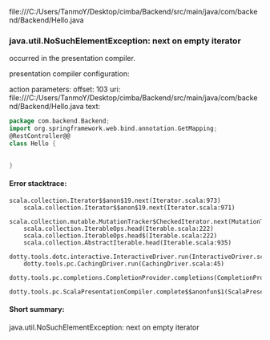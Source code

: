 file:///C:/Users/TanmoY/Desktop/cimba/Backend/src/main/java/com/backend/Backend/Hello.java
### java.util.NoSuchElementException: next on empty iterator

occurred in the presentation compiler.

presentation compiler configuration:


action parameters:
offset: 103
uri: file:///C:/Users/TanmoY/Desktop/cimba/Backend/src/main/java/com/backend/Backend/Hello.java
text:
```scala
package com.backend.Backend;
import org.springframework.web.bind.annotation.GetMapping;
@RestController@@
class Hello {

  
}

```



#### Error stacktrace:

```
scala.collection.Iterator$$anon$19.next(Iterator.scala:973)
	scala.collection.Iterator$$anon$19.next(Iterator.scala:971)
	scala.collection.mutable.MutationTracker$CheckedIterator.next(MutationTracker.scala:76)
	scala.collection.IterableOps.head(Iterable.scala:222)
	scala.collection.IterableOps.head$(Iterable.scala:222)
	scala.collection.AbstractIterable.head(Iterable.scala:935)
	dotty.tools.dotc.interactive.InteractiveDriver.run(InteractiveDriver.scala:164)
	dotty.tools.pc.CachingDriver.run(CachingDriver.scala:45)
	dotty.tools.pc.completions.CompletionProvider.completions(CompletionProvider.scala:72)
	dotty.tools.pc.ScalaPresentationCompiler.complete$$anonfun$1(ScalaPresentationCompiler.scala:150)
```
#### Short summary: 

java.util.NoSuchElementException: next on empty iterator